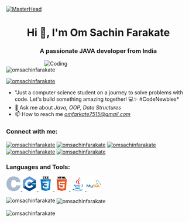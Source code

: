 [![MasterHead](https://repository-images.githubusercontent.com/588181932/e36ec678-7984-4cdd-8e4c-a3932772ff8e)](https://omsachinfarakate.io)  
<h1 align="center">Hi 👋, I'm Om Sachin Farakate</h1>  
<h3 align="center">A passionate JAVA developer from India</h3>  

<img align="right" alt="Coding" width="400" src="https://cdn.dribbble.com/users/1162077/screenshots/3848914/programmer.gif" />    

<p align="left"> <img src="https://komarev.com/ghpvc/?username=omsachinfarakate&label=Profile%20views&color=0e75b6&style=flat" alt="omsachinfarakate" /> </p>  

<p align="left">  
<a href="https://twitter.com/omsachinfarakate" target="blank"><img src="https://img.shields.io/twitter/follow/omsachinfarakate?logo=twitter&style=for-the-badge" alt="omsachinfarakate" /></a>  
</p>  

- "Just a computer science student on a journey to solve problems with code. Let's build something amazing together! 💻✨ #CodeNewbies*  
- 💬 Ask me about *Java, OOP, Data Structures*  
- 📫 How to reach me *omfarkate7515@gmail.com*   

<h3 align="left">Connect with me:</h3>  
<p align="left">  
<a href="https://x.com/omfarkate7515" target="blank"><img align="center" src="https://raw.githubusercontent.com/rahuldkjain/github-profile-readme-generator/master/src/images/icons/Social/twitter.svg" alt="omsachinfarakate" height="30" width="40" /></a>  
<a href="https://linkedin.com/in/omsachinfarakate" target="blank"><img align="center" src="https://raw.githubusercontent.com/rahuldkjain/github-profile-readme-generator/master/src/images/icons/Social/linked-in-alt.svg" alt="omsachinfarakate" height="30" width="40" /></a>  
<a href="https://www.codechef.com/users/omfarkate7515" target="blank"><img align="center" src="https://cdn.jsdelivr.net/npm/simple-icons@3.1.0/icons/codechef.svg" alt="omsachinfarakate" height="30" width="40" /></a>  
<a href="https://" target="blank"><img align="center" src="https://raw.githubusercontent.com/rahuldkjain/github-profile-readme-generator/master/src/images/icons/Social/leet-code.svg" alt="omsachinfarakate" height="30" width="40" /></a>  
<a href="https://auth.geeksforgeeks.org/user/omsachinfarakate" target="blank"><img align="center" src="https://raw.githubusercontent.com/rahuldkjain/github-profile-readme-generator/master/src/images/icons/Social/geeks-for-geeks.svg" alt="omsachinfarakate" height="30" width="40" /></a>  
</p>  

<h3 align="left">Languages and Tools:</h3>  
<p align="left">  
<a href="https://www.cprogramming.com/" target="_blank" rel="noreferrer"> <img src="https://raw.githubusercontent.com/devicons/devicon/master/icons/c/c-original.svg" alt="c" width="40" height="40"/> </a>  
<a href="https://www.w3schools.com/cpp/" target="_blank" rel="noreferrer"> <img src="https://raw.githubusercontent.com/devicons/devicon/master/icons/cplusplus/cplusplus-original.svg" alt="cplusplus" width="40" height="40"/> </a>  
<a href="https://www.w3schools.com/css/" target="_blank" rel="noreferrer"> <img src="https://raw.githubusercontent.com/devicons/devicon/master/icons/css3/css3-original-wordmark.svg" alt="css3" width="40" height="40"/> </a>  
<a href="https://www.w3.org/html/" target="_blank" rel="noreferrer"> <img src="https://raw.githubusercontent.com/devicons/devicon/master/icons/html5/html5-original-wordmark.svg" alt="html5" width="40" height="40"/> </a>  
<a href="https://www.java.com" target="_blank" rel="noreferrer"> <img src="https://raw.githubusercontent.com/devicons/devicon/master/icons/java/java-original.svg" alt="java" width="40" height="40"/> </a>  
<a href="https://www.mysql.com/" target="_blank" rel="noreferrer"> <img src="https://raw.githubusercontent.com/devicons/devicon/master/icons/mysql/mysql-original-wordmark.svg" alt="mysql" width="40" height="40"/> </a>  
</p>  

<p><img align="left" src="https://github-readme-stats.vercel.app/api/top-langs?username=omfarakate&show_icons=true&locale=en&layout=compact" alt="omsachinfarakate" /></p>  

<p>&nbsp;<img align="center" src="https://github-readme-stats.vercel.app/api?username=omfarakate&show_icons=true&locale=en" alt="omsachinfarakate" /></p>  
<p><img align="center" src="https://github-readme-streak-stats.herokuapp.com/?user=omsachinfarakate&" alt="omsachinfarakate" /></p>

